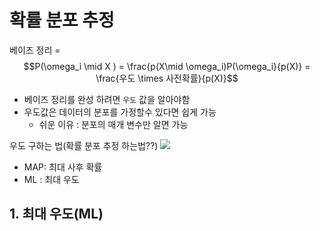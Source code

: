 # 확률 분포 추정 

베이즈 정리 = $$P(\omega_i \mid X ) = \frac{p(X\mid \omega_i)P(\omega_i}{p(X)} = \frac{우도 \times 사전확률}{p(X)}$$

- 베이즈 정리를 완성 하려면 `우도` 값을 알아야함
- 우도값은 데이터의 분포를 가정할수 있다면 쉽게 가능 
    - 쉬운 이유 : 분포의 매개 변수만 알면 가능 

우도 구하는 법(확률 분포 추정 하는법??)
![](http://i.imgur.com/3RQirUn.png)
- MAP: 최대 사후 확률 
- ML : 최대 우도 

## 1. 최대 우도(ML)


